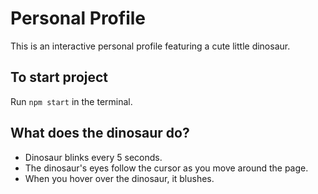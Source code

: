 # Personal Profile
This is an interactive personal profile featuring a cute little dinosaur.

## To start project
Run `npm start` in the terminal.

## What does the dinosaur do?
- Dinosaur blinks every 5 seconds.
- The dinosaur's eyes follow the cursor as you move around the page.
- When you hover over the dinosaur, it blushes.

